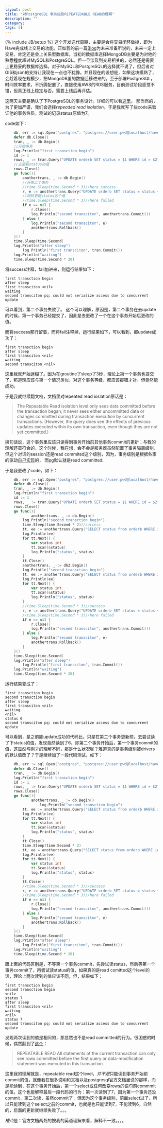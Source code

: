 ```yaml
---
layout: post
title: "对PostgreSQL 事务级别REPEATEDABLE READ的理解"
description: ""
category: 
tags: []
---
```

{% include JB/setup %}
这个开发迭代周期，主要是会将交易闭环做掉，即为Have完成线上交易的功能。正如我的前一篇[Blog](http://blog.qiuqiu.info/22/11/2015/have-server-step-by-step)为未来准备所说的，未来一定上交易，肯定还是会上关系型数据库，当初的数据库选择MongoDB主要是为对他的熟悉程度超过MySQL和PostgreSQL。但一旦涉及到交易相关的，必然还是需要上更稳妥的数据库选择。对于MySQL和PostgreSQL的选择就不说了，但后者对GIS和json的支持让我现在一点也不犹豫。并且现在的设想是，如果这块摸熟了，会趁着现在规模少，把MongoDB里的数据迁移进来的。至于部署PostgreSQL，时间效率要求，不折腾配置了，直接使用AWS的RDS服务，目前测试阶段感觉不错，但真正线上稳定与否，需要上线后再评估。

这两天主要是确认了下PostgreSQL的事务设计。详细的可以看[这里](http://www.postgresql.org/docs/current/static/transaction-iso.html
)。
那当然的，为了更加严谨，我们会选择*repeaded read isolation*。于是我就写了些code来验证他的事务性质。测试的记录status原值为7。

code如下：

```go
	db, err := sql.Open("postgres", "postgres://user:pwd@localhost/have?sslmode=disable")
	defer db.Close()
	tran, _ := db.Begin()
	//开始事务
	log.Println("first transction begin")
	id := 1
	rows, _ := tran.Query("UPDATE orderb SET status = $1 WHERE id = $2", 6, id)
	//去更新status的值
	rows.Close()
	go func(){
		anothertrans, _ := db.Begin()
		//开第二个事务
		//time.Sleep(time.Second * 3)//here success    
		r, e := anothertrans.Query("UPDATE orderb SET status = status + 1 WHERE id = $1", id)
		//同样更新status这个值
		//time.Sleep(time.Second * 3)//here failed
		if e == nil {
			r.Close()
			log.Println("second transciton", anothertrans.Commit())
		} else {
			log.Println("second transciton", e)
			anothertrans.Rollback()
		}
	}()
	time.Sleep(time.Second)
	log.Println("after sleep")
		log.Println("first transciton", tran.Commit())
	log.Println("waiting")
	time.Sleep(time.Second * 20)
```

将success注释，fail加进来，则运行结果如下：

```shell
first transction begin
after sleep
first transciton <nil>
waiting
second transciton pq: could not serialize access due to concurrent update
```

可以看到，第二个事务失败了。
这个可以理解，原因是，第二个事务在去update的时候，第一个事务已经提交了，因此是去更改了一个在这个事务开始后更改的值。

而将success那行留着，而将fail注释掉，运行结果如下，可以看到，都update成功了；

```shell
first transction begin
after sleep
first transciton <nil>
waiting
second transciton <nil>
```

这里我就开始迷糊了。因为在groutine了sleep了3秒，理论上第一个事务也提交了，照道理应该与第一个情况类似，对这个事务等级，都应该报错才对。但竟然能成功。

于是我就继续翻文档，文档里对repeated read ioslation原话是：

> The Repeatable Read isolation level only sees data committed before the transaction began; it never sees either uncommitted data or changes committed during transaction execution by concurrent transactions. (However, the query does see the effects of previous updates executed within its own transaction, even though they are not yet committed.) 

换句话说，这个事务里应该只读得到事务开始前其他事务commit的更新；与我的理解还蛮符合的，这个时候，我在想，会不会是服务器虽然配置了事务隔离级别，但这个对话的session还是read commited这个级别，因为，事务级别是根据各家的驱动[自己实现](https://golang.org/pkg/database/sql/#DB.Begin)的，
而pg默认就是read committed.

于是我更改了code，如下：

```go
	db, err := sql.Open("postgres", "postgres://user:pwd@localhost/have?sslmode=disable")
	defer db.Close()
	tran, _ := db.Begin()
	log.Println("first transction begin")
	id := 1
	rows, _ := tran.Query("UPDATE orderb SET status = $1 WHERE id = $2", 6, id)
	rows.Close()
	go func(){
			anothertrans, _ := db.Begin()
		log.Println("second transction begin")
		time.Sleep(time.Second * 2)//success    
		tt, ee := anothertrans.Query("SELECT status from orderb WHERE id = 1")
		log.Println(ee)
		for tt.Next() {
			var status int
			tt.Scan(&status)
			log.Println("status", status)
		}
		tt.Close()
		anothertrans, _ := db2.Begin()
		log.Println("second transction begin")
		tt, ee := anothertrans.Query("SELECT status from orderb WHERE id = 1")
		log.Println(ee)
		for tt.Next() {
			var status int
			tt.Scan(&status)
			log.Println("status", status)
		}
		//time.Sleep(time.Second * 3)//success    
		r, e := anothertrans.Query("UPDATE orderb SET status = status + 1 WHERE id = $1", id)
		//time.Sleep(time.Second * 3)//here failed
		if e == nil {
			r.Close()
			log.Println("second transciton", anothertrans.Commit())
		} else {
			log.Println("second transciton", e)
			anothertrans.Rollback()
		}
	}()
	time.Sleep(time.Second)
	log.Println("after sleep")
		log.Println("first transciton", tran.Commit())
	log.Println("waiting")
	time.Sleep(time.Second * 20)
```
	
	
运行结果变成了：

```shell
first transction begin
second transction begin
after sleep
first transciton <nil>
waiting
<nil>
status 6
second transciton pq: could not serialize access due to concurrent update
```

可以看到，是之前能update成功的代码比，只是在第二个事务更新前，去尝试读了下status的值，发现竟然读到了6，即第二个事务开始后，第一个事务commit的值，这显然与刚才的理解不同，那是什么状况呢？难道真的是事务级别被drivers的默认值改了？于是继续加了一段代码测试，如下：

```go
	db, err := sql.Open("postgres", "postgres://user:pwd@localhost/have?sslmode=disable")
	defer db.Close()
	tran, _ := db.Begin()
	log.Println("first transction begin")
	id := 1
	rows, _ := tran.Query("UPDATE orderb SET status = $1 WHERE id = $2", 6, id)
	rows.Close()
	go func(){
			anothertrans, _ := db.Begin()
				log.Println("second transction begin")
		tt, ee := anothertrans.Query("SELECT status from orderb WHERE id = 1")
		log.Println(ee)
		for tt.Next() {
			var status int
			tt.Scan(&status)
			log.Println("status", status)
		}
		tt.Close()
		time.Sleep(time.Second * 2)
		tt, ee = anothertrans.Query("SELECT status from orderb WHERE id = 1")
		log.Println(ee)
		for tt.Next() {
			var status int
			tt.Scan(&status)
			log.Println("status", status)
		}
		tt.Close()
		//time.Sleep(time.Second * 3)//success    
		r, e := anothertrans.Query("UPDATE orderb SET status = status + 1 WHERE id = $1", id)
		//time.Sleep(time.Second * 3)//here failed
		if e == nil {
			r.Close()
			log.Println("second transciton", anothertrans.Commit())
		} else {
			log.Println("second transciton", e)
			anothertrans.Rollback()
		}
	}()
	time.Sleep(time.Second)
	log.Println("after sleep")
		log.Println("first transciton", tran.Commit())
	log.Println("waiting")
	time.Sleep(time.Second * 20)
```
	
	
跟上面的代码区别是，不等第一个事务commit，先尝试读status，然后等第一个事务commit了，再尝试读status的值，如果真的是read comitted这个level的话，理论上两次读到的值应该不同，但，结果如下：

```shell
first transction begin
second transction begin
<nil>
status 7
after sleep
first transciton <nil>
waiting
<nil>
status 7
second transciton pq: could not serialize access due to concurrent update
```

发现两次读到的值是相同的，那显然也不是read committed的行为。很困惑的时候，偶然翻到了[这个](http://www.postgresql.org/docs/current/static/sql-set-transaction.html
)：

> REPEATABLE READ
> All statements of the current transaction can only see rows committed before the first query or data-modification statement was executed in this transaction.

这里我的理解就是，repeatable read这个level，*并不是*只能读到事务开始前commit的值，就像我在很多说明和文档以及postgresql官方文档里说的那样，而是能读到，在这个事务开始后，第一个select或任何改变rows的语句前commmit的值。这个也能解释最后一段代码的行为：第一次读到了7，因为第一个事务还没commit，第二次读，虽然commit了，但因为这个事务级别，前面select过了，所以只能读到这个select之前的commit，也就是也只能读到7，不能读到6，自然的，后面的更新就继续失败了。。。


*槽点*是：官方文档两处的按我的英语理解来看，解释不一致。。。。



